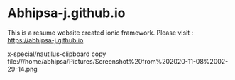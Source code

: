# Abhipsa-j.github.io
This is a resume website created ionic framework.
Please visit : https://abhipsa-j.github.io

x-special/nautilus-clipboard
copy
file:///home/abhipsa/Pictures/Screenshot%20from%202020-11-08%2002-29-14.png
